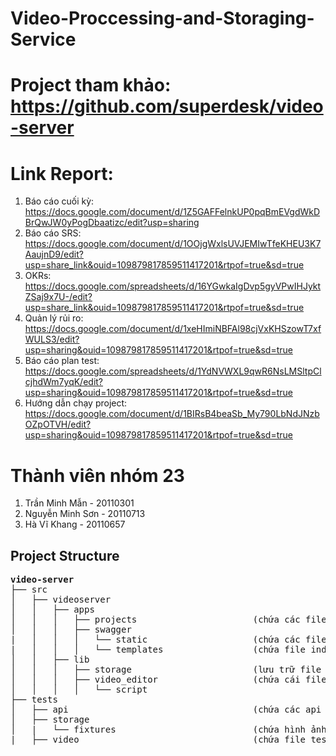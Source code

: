 # Video-Proccessing-and-Storaging-Service

# Project tham khảo: https://github.com/superdesk/video-server

# Link Report:
1. Báo cáo cuối kỳ: https://docs.google.com/document/d/1Z5GAFFelnkUP0pqBmEVgdWkDBrQwJW0yPogDbaatizc/edit?usp=sharing
2. Báo cáo SRS: https://docs.google.com/document/d/1OOjgWxlsUVJEMIwTfeKHEU3K7AaujnD9/edit?usp=share_link&ouid=109879817859511417201&rtpof=true&sd=true
3. OKRs: https://docs.google.com/spreadsheets/d/16YGwkaIgDvp5gyVPwIHJyktZSaj9x7U-/edit?usp=share_link&ouid=109879817859511417201&rtpof=true&sd=true
4. Quản lý rủi ro: https://docs.google.com/document/d/1xeHImiNBFAl98cjVxKHSzowT7xfWULS3/edit?usp=sharing&ouid=109879817859511417201&rtpof=true&sd=true
5. Báo cáo plan test: https://docs.google.com/spreadsheets/d/1YdNVWXL9qwR6NsLMSltpClcjhdWm7yqK/edit?usp=sharing&ouid=109879817859511417201&rtpof=true&sd=true
6. Hướng dẫn chạy project: https://docs.google.com/document/d/1BIRsB4beaSb_My790LbNdJNzbOZpOTVH/edit?usp=sharing&ouid=109879817859511417201&rtpof=true&sd=true

# Thành viên nhóm 23
1. Trần Minh Mẫn - 20110301
2. Nguyễn Minh Sơn - 20110713
3. Hà Vĩ Khang - 20110657

## Project Structure
<pre>
<b>video-server</b>
├── src
│   ├── videoserver
│   │   ├── apps
│   │   │   ├── projects                      (chứa các file routes, task)
│   │   │   ├── swagger
|   │   │   │   └── static                    (chứa các file liên quan đến ui của swagger)
|   │   │   │   └── templates                 (chứa file index.html của swagger)
│   │   ├── lib
│   │   │   ├── storage                       (lưu trữ file system)
│   │   │   ├── video_editor                  (chứa cái file liên quan đến việc thực hiện edit video sử dụng ffmpeg)
│   │   │   │   └── script               
├── tests
│   ├── api                                   (chứa các api để test việc thêm, sửa, xóa video và thumbnail)
│   ├── storage
│   |   └── fixtures                          (chứa hình ảnh và video dùng để test)
|   ├── video                                 (chứa file test các chức năng của thư viện ffmpeg)

</pre>

<br>
<br>
